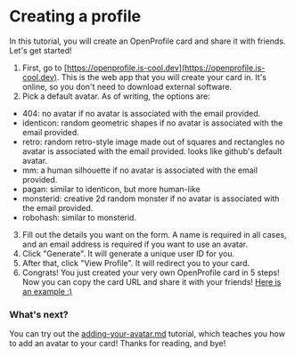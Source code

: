# Creating a profile

In this tutorial, you will create an OpenProfile card and share it with friends. Let's get started!



1. First, go to [https://openprofile.is-cool.dev](https://openprofile.is-cool.dev). This is the web app that you will create your card in. It's online, so you don't need to download external software.
2. Pick a default avatar. As of writing, the options are:&#x20;

* 404: no avatar if no avatar is associated with the email provided.
* identicon: random geometric shapes if no avatar is associated with the email provided.
* retro: random retro-style image made out of squares and rectangles no avatar is associated with the email provided. looks like github's default avatar.
* mm: a human silhouette if no avatar is associated with the email provided.
* pagan: similar to identicon, but more human-like
* monsterid: creative 2d random monster if no avatar is associated with the email provided.
* robohash: similar to monsterid.

3. Fill out the details you want on the form. A name is required in all cases, and an email address is required if you want to use an avatar.
4. Click "Generate". It will generate a unique user ID for you.
5. After that, click "View Profile". It will redirect you to your card.
6. Congrats! You just created your very own OpenProfile card in 5 steps! Now you can copy the card URL and share it with your friends! [Here is an example :)](https://opr.ix.tc/sctech)

### What's next?

You can try out the [adding-your-avatar.md](guides/adding-your-avatar.md "mention") tutorial, which teaches you how to add an avatar to your card! Thanks for reading, and bye!
